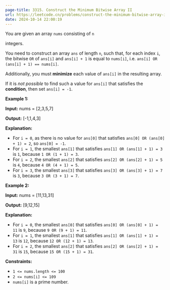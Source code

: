 ```yaml
---
page-title: 3315. Construct the Minimum Bitwise Array II
url: https://leetcode.cn/problems/construct-the-minimum-bitwise-array-ii/description/
date: 2024-10-14 22:00:19
---
```

You are given an array `nums` consisting of `n`

integers.

You need to construct an array `ans` of length `n`, such that, for each index `i`, the bitwise `OR` of `ans[i]` and `ans[i] + 1` is equal to `nums[i]`, i.e. `ans[i] OR (ans[i] + 1) == nums[i]`.

Additionally, you must **minimize** each value of `ans[i]` in the resulting array.

If it is *not possible* to find such a value for `ans[i]` that satisfies the **condition**, then set `ans[i] = -1`.

**Example 1:**

**Input:** nums = \[2,3,5,7\]

**Output:** \[-1,1,4,3\]

**Explanation:**

-   For `i = 0`, as there is no value for `ans[0]` that satisfies `ans[0] OR (ans[0] + 1) = 2`, so `ans[0] = -1`.
-   For `i = 1`, the smallest `ans[1]` that satisfies `ans[1] OR (ans[1] + 1) = 3` is `1`, because `1 OR (1 + 1) = 3`.
-   For `i = 2`, the smallest `ans[2]` that satisfies `ans[2] OR (ans[2] + 1) = 5` is `4`, because `4 OR (4 + 1) = 5`.
-   For `i = 3`, the smallest `ans[3]` that satisfies `ans[3] OR (ans[3] + 1) = 7` is `3`, because `3 OR (3 + 1) = 7`.

**Example 2:**

**Input:** nums = \[11,13,31\]

**Output:** \[9,12,15\]

**Explanation:**

-   For `i = 0`, the smallest `ans[0]` that satisfies `ans[0] OR (ans[0] + 1) = 11` is `9`, because `9 OR (9 + 1) = 11`.
-   For `i = 1`, the smallest `ans[1]` that satisfies `ans[1] OR (ans[1] + 1) = 13` is `12`, because `12 OR (12 + 1) = 13`.
-   For `i = 2`, the smallest `ans[2]` that satisfies `ans[2] OR (ans[2] + 1) = 31` is `15`, because `15 OR (15 + 1) = 31`.

**Constraints:**

-   `1 <= nums.length <= 100`
-   `2 <= nums[i] <= 109`
-   `nums[i]` is a prime number.